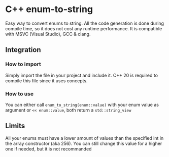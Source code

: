 # C++ enum-to-string

Easy way to convert enums to string. All the code generation is done during compile time, so it does not cost any runtime performance.
It is compatible with MSVC (Visual Studio), GCC & clang.

## Integration

### How to import

Simply import the file in your project and include it. C++ 20 is required to compile this file since it uses concepts.

### How to use

You can either call `enum_to_string(enum::value)` with your enum value as argument or `<< enum::value`, both return a `std::string_view`

## Limits

All your enums must have a lower amount of values than the specified int in the array constructor (aka 256). You can still change this value for a higher one if needed, but it is not recommanded
